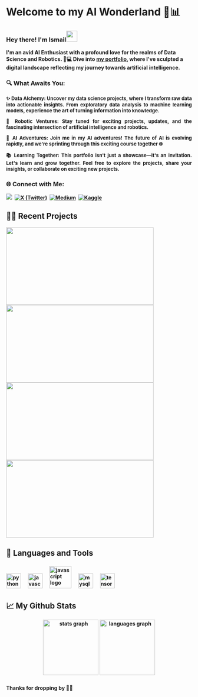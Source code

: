 <p> 
  <h1 align="justify"><b>Welcome to my AI Wonderland 🤖📊</h1>
  <p align="justify">
  </p>
</p>

<p>
  <h3 align="justify"><b>Hey there! I'm Ismail<img src="https://media.giphy.com/media/hvRJCLFzcasrR4ia7z/giphy.gif" width="30px"></h3>
   <p align="justify">
   </p>
</p>

I'm an avid AI Enthusiast with a profound love for the realms of Data Science and Robotics. 🤖💻 Dive into [my portfolio](https://ismail-ai707.github.io/Myportfolio/), where I've sculpted a digital landscape reflecting my journey towards artificial intelligence.

<p>
  <h3 align="justify"><b>🔍 What Awaits You:</h3>
   <p align="justify">
   </p>
</p>

<p align="justify" style="font-size: small;">
  <b>✨ Data Alchemy: Uncover my data science projects, where I transform raw data into actionable insights. From exploratory data analysis to machine learning models, experience the art of turning information into knowledge.</b>
</p>

<p align="justify" style="font-size: small;">
  <b>🤖 Robotic Ventures: Stay tuned for exciting projects, updates, and the fascinating intersection of artificial intelligence and robotics.</b>
</p>

<p align="justify" style="font-size: small;">
  <b>🚀 AI Adventures: Join me in my AI adventures! The future of AI is evolving rapidly, and we're sprinting through this exciting course together 🌐</b>
</p>

<p align="justify" style="font-size: small;">
  <b>📚 Learning Together: This portfolio isn't just a showcase—it's an invitation. Let's learn and grow together. Feel free to explore the projects, share your insights, or collaborate on exciting new projects.</b>
</p>

<p>
  <h3 align="justify"><b>🌐 Connect with Me:</h3>
   <p align="justify">
   </p>
</p>
<a target="_blank"href="https://www.linkedin.com/in/rhazi-ismail/"><img src="https://img.shields.io/badge/Linkedin-white?style=social&logo=linkedin&color=Rob" /></a>&nbsp;
<a href="https://twitter.com/rhazi_ismail"><img src="https://img.shields.io/badge/Twitter-black?style=social&logo=X&color=Rob" alt="X (Twitter)" /></a>&nbsp;
<a href="https://medium.com/@ismail707rhazi"><img src="https://img.shields.io/badge/medium-gray?style=social&logo=medium&logoColor=Rob" alt="Medium" /></a>&nbsp;
<a href="https://www.kaggle.com/ismail707"><img src="https://img.shields.io/badge/kaggle-white?style=social&logo=kaggle&logoColor=rgb" alt="Kaggle" /></a>&nbsp;

<h2 align="left">👨‍💻 Recent Projects</h2>
<p>
  <a href="https://github.com/Ismail-ai707/CustomerSegmentation">
    <img width="400" height="210" align="" src="https://github-readme-stats.vercel.app/api/pin/?username=Ismail-ai707&repo=CustomerSegmentation&theme=default" />
  </a>
  <a href="https://github.com/Ismail-ai707/Real_Estate_Market_Analysis">
    <img width="400" height="210" align="" src="https://github-readme-stats.vercel.app/api/pin/?username=Ismail-ai707&repo=Real_Estate_Market_Analysis&theme=default" />
  </a>
  <a href="https://github.com/Ismail-ai707/ChangeCount_ComputerVision">
    <img width="400" height="210" align="" src="https://github-readme-stats.vercel.app/api/pin/?username=Ismail-ai707&repo=ChangeCount_ComputerVision&theme=default" />
  </a>
  <a href="https://github.com/Ismail-ai707/Recipe-Prediction-for-High-Traffic">
    <img width="400" height="210" align="" src="https://github-readme-stats.vercel.app/api/pin/?username=Ismail-ai707&repo=Recipe-Prediction-for-High-Traffic&theme=default" />
  </a>
</p>


<h2 align="left">🧰 Languages and Tools</h2>

###

<div align="left">
  <img src="https://cdn.jsdelivr.net/gh/devicons/devicon/icons/python/python-original.svg" height="40" alt="python logo"  />
  <img width="12" />
  <img src="https://cdn.jsdelivr.net/gh/devicons/devicon/icons/javascript/javascript-original.svg" height="40" alt="javascript logo"  />
  <img width="12" />
  <img src="https://cdn.jsdelivr.net/gh/devicons/devicon/icons/amazonwebservices/amazonwebservices-original-wordmark.svg" height="60" alt="javascript logo"  />
  <img width="12" />
  <img src="https://cdn.jsdelivr.net/gh/devicons/devicon/icons/mysql/mysql-original.svg" height="40" alt="mysql logo"  />
  <img width="12" />
  <img src="https://cdn.jsdelivr.net/gh/devicons/devicon/icons/tensorflow/tensorflow-original.svg" height="40" alt="tensorflow logo"  />
  
</div>

<h2 align="left">📈 My Github Stats</h2>

<div align="center">
  <img src="https://github-readme-stats.vercel.app/api?username=ismail-ai707&hide_title=false&hide_rank=false&show_icons=true&include_all_commits=true&count_private=true&disable_animations=false&locale=en&hide_border=false&order=1&theme=default&custom_title=My%20GitHub%20Stats" height="150" alt="stats graph"  />
  <img src="https://github-readme-stats.vercel.app/api/top-langs?username=ismail-ai707&locale=en&hide_title=false&layout=compact&card_width=320&langs_count=5&theme=default&hide_border=false&order=2" height="150" alt="languages graph"  />
</div>

###

Thanks for dropping by 🚀✨

<!---
Ismail-ai707/Ismail-ai707 is a ✨ special ✨ repository because its `README.md` (this file) appears on your GitHub profile.
You can click the Preview link to take a look at your changes.
--->

